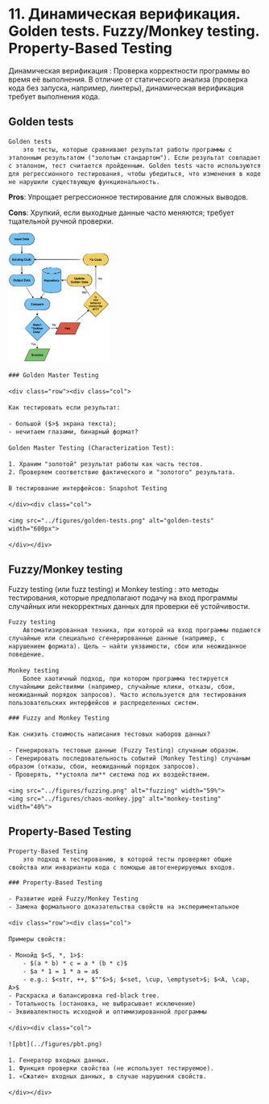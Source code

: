 # 11. Динамическая верификация. Golden tests. Fuzzy/Monkey testing. Property-Based Testing

Динамическая верификация
: Проверка корректности программы во время её выполнения. В отличие от статического анализа (проверка кода без запуска, например, линтеры), динамическая верификация требует выполнения кода.

## Golden tests

```{glossary}
Golden tests
    это тесты, которые сравнивают результат работы программы с эталонным результатом ("золотым стандартом"). Если результат совпадает с эталоном, тест считается пройденным. Golden tests часто используются для регрессионного тестирования, чтобы убедиться, что изменения в коде не нарушили существующую функциональность.
```

**Pros**: Упрощает регрессионное тестирование для сложных выводов.

**Cons**: Хрупкий, если выходные данные часто меняются; требует тщательной ручной проверки.

<img src="../figures/golden-tests.png" alt="golden-tests" width="200px" class="mb-1">

````{dropdown} Пенской А.В.
### Golden Master Testing

<div class="row"><div class="col">

Как тестировать если результат:

- большой ($>$ экрана текста);
- нечитаем глазами, бинарный формат?

Golden Master Testing (Characterization Test):

1. Храним "золотой" результат работы как часть тестов.
2. Проверяем соответствие фактического и "золотого" результата.

В тестирование интерфейсов: Snapshot Testing

</div><div class="col">

<img src="../figures/golden-tests.png" alt="golden-tests" width="600px">

</div></div>
````

## Fuzzy/Monkey testing

Fuzzy testing (или fuzz testing) и Monkey testing
: это методы тестирования, которые предполагают подачу на вход программы случайных или некорректных данных для проверки её устойчивости.

```{glossary}
Fuzzy testing
    Автоматизированная техника, при которой на вход программы подаются случайные или специально сгенерированные данные (например, с нарушением формата). Цель — найти уязвимости, сбои или неожиданное поведение.

Monkey testing
    Более хаотичный подход, при котором программа тестируется случайными действиями (например, случайные клики, отказы, сбои, неожиданный порядок запросов). Часто используется для тестирования пользовательских интерфейсов и распределенных систем.
```

````{dropdown} Пенской А.В.
### Fuzzy and Monkey Testing

Как снизить стоимость написания тестовых наборов данных?

- Генерировать тестовые данные (Fuzzy Testing) случаным образом.
- Генерировать последовательность событий (Monkey Testing) случаным образом (отказы, сбои, неожиданный порядок запросов).
- Проверять, **устояла ли** система под их воздействием.

<img src="../figures/fuzzing.png" alt="fuzzing" width="59%">
<img src="../figures/chaos-monkey.jpg" alt="monkey-testing" width="40%">

````

## Property-Based Testing

```{glossary}
Property-Based Testing
    это подход к тестированию, в которой тесты проверяют общие свойства или инварианты кода с помощью автогенерируемых входов.
```

````{dropdown} Пенской А.В.
### Property-Based Testing

- Развитие идей Fuzzy/Monkey Testing
- Замена формального доказательства свойств на экспериментальное

<div class="row"><div class="col">

Примеры свойств:

- Монойд $<S, *, 1>$:
    - $(a * b) * c = a * (b * c)$
    - $a * 1 = 1 * a = a$
    - e.g.: $<str, ++, $""$>$; $<set, \cup, \emptyset>$; $<A, \cap, A>$
- Раскраска и балансировка red-black tree.
- Тотальность (остановка, не выбрасывает исключение)
- Эквивалентность исходной и оптимизированной программы

</div><div class="col">

![pbt](../figures/pbt.png)

1. Генератор входных данных.
1. Функция проверки свойства (не использует тестируемое).
1. «Сжатие» входных данных, в случае нарушения свойств.

</div></div>
````
